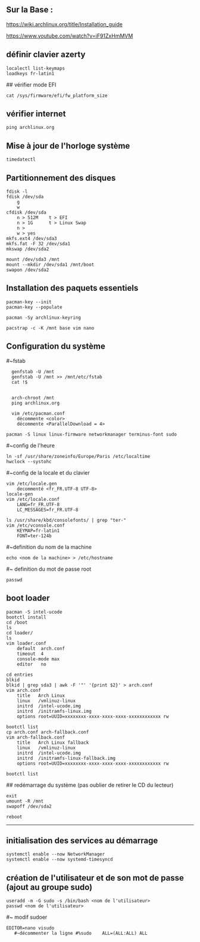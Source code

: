 ## Sur la Base :
https://wiki.archlinux.org/title/Installation_guide

https://www.youtube.com/watch?v=iF91ZxHmMVM

## définir clavier azerty
```
localectl list-keymaps
loadkeys fr-latin1
```
## vérifier mode EFI

`cat /sys/firmware/efi/fw_platform_size`

## vérifier internet

`ping archlinux.org`

## Mise à jour de l'horloge système

`timedatectl`

## Partitionnement des disques
```
fdisk -l
fdisk /dev/sda
	g
	w
cfdisk /dev/sda
	n > 512M	t > EFI
	n > 1G		t > Linux Swap
	n > 
	w > yes
mkfs.ext4 /dev/sda3
mkfs.fat -F 32 /dev/sda1
mkswap /dev/sda2

mount /dev/sda3 /mnt
mount --mkdir /dev/sda1 /mnt/boot
swapon /dev/sda2
```
## Installation des paquets essentiels
```
pacman-key --init
pacman-key --populate

pacman -Sy archlinux-keyring

pacstrap -c -K /mnt base vim nano
```
## Configuration du système
  #~fstab
```
  genfstab -U /mnt  
  genfstab -U /mnt >> /mnt/etc/fstab
  cat !$
  
   
  arch-chroot /mnt
  ping archlinux.org
  
  vim /etc/pacman.conf
	décommente <color>
	décommente <ParallelDownload = 4>

pacman -S linux linux-firmware networkmanager terminus-font sudo
```
 #~config de l'heure
```
ln -sf /usr/share/zoneinfo/Europe/Paris /etc/localtime
hwclock --systohc
```
 #~config de la locale et du clavier
```
vim /etc/locale.gen
	decommenté <fr_FR.UTF-8 UTF-8>
locale-gen
vim /etc/locale.conf
	LANG=fr_FR.UTF-8
	LC_MESSAGES=fr_FR.UTF-8
	
ls /usr/share/kbd/consolefonts/ | grep "ter-"
vim /etc/vconsole.conf
	KEYMAP=fr-latin1
	FONT=ter-124b
```
 #~definition du nom de la machine
 
`echo <nom de la machine> > /etc/hostname`

 #~ definition du mot de passe root
 
`passwd`

## boot loader
```
pacman -S intel-ucode
bootctl install
cd /boot
ls
cd loader/
ls
vim loader.conf
	default  arch.conf
	timeout  4
	console-mode max
	editor   no

cd entries
blkid
blkid | grep sda3 | awk -F '"' '{print $2}' > arch.conf
vim arch.conf
	title   Arch Linux
	linux   /vmlinuz-linux
	initrd  /intel-ucode.img
	initrd	/initramfs-linux.img
	options root=UUID=xxxxxxxx-xxxx-xxxx-xxxx-xxxxxxxxxxxx rw

bootctl list
cp arch.conf arch-fallback.conf
vim arch-fallback.conf
	title   Arch Linux fallback
	linux   /vmlinuz-linux
	initrd  /intel-ucode.img
	initrd	/initramfs-linux-fallback.img
	options root=UUID=xxxxxxxx-xxxx-xxxx-xxxx-xxxxxxxxxxxx rw

bootctl list
```
## redémarrage du système (pas oublier de retirer le CD du  lecteur)
```
exit
umount -R /mnt
swapoff /dev/sda2

reboot
```
--------------------------
## initialisation des services au démarrage 
```
systemctl enable --now NetworkManager
systemctl enable --now systemd-timesyncd
```
## création de l'utilisateur et de son mot de passe (ajout au groupe sudo)
```
useradd -m -G sudo -s /bin/bash <nom de l'utilisateur>
passwd <nom de l'utilisateur>
```
#~ modif sudoer
```
EDITOR=nano visudo
   #~décommenter la ligne #%sudo	ALL=(ALL:ALL) ALL
```

 










